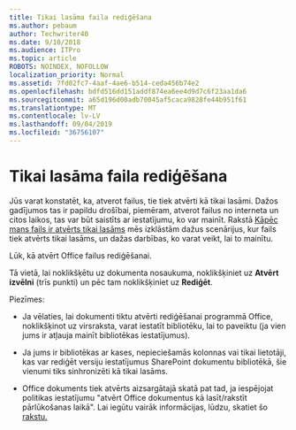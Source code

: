 ```yaml
---
title: Tikai lasāma faila rediģēšana
ms.author: pebaum
author: Techwriter40
ms.date: 9/10/2018
ms.audience: ITPro
ms.topic: article
ROBOTS: NOINDEX, NOFOLLOW
localization_priority: Normal
ms.assetid: 7fd02fc7-4aaf-4ae6-b514-ceda456b74e2
ms.openlocfilehash: bdfd516dd151addf874ea6ee4d9d7c6f23aa1da6
ms.sourcegitcommit: a65d196d00adb70045af5caca9828fe44b951f61
ms.translationtype: MT
ms.contentlocale: lv-LV
ms.lasthandoff: 09/04/2019
ms.locfileid: "36756107"
---
```

# <a name="edit-a-read-only-file"></a>Tikai lasāma faila rediģēšana

Jūs varat konstatēt, ka, atverot failus, tie tiek atvērti kā tikai lasāmi. Dažos gadījumos tas ir papildu drošībai, piemēram, atverot failus no interneta un citos laikos, tas var būt saistīts ar iestatījumu, ko var mainīt. Rakstā [Kāpēc mans fails ir atvērts tikai lasāms](https://support.office.com/article/Why-did-my-file-open-read-only-3ab4b792-da50-4b38-8628-14c64e1f1d15) mēs izklāstām dažus scenārijus, kur fails tiek atvērts tikai lasāms, un dažas darbības, ko varat veikt, lai to mainītu.

Lūk, kā atvērt Office failus rediģēšanai.

Tā vietā, lai noklikšķētu uz dokumenta nosaukuma, noklikšķiniet uz **Atvērt izvēlni** (trīs punkti) un pēc tam noklikšķiniet uz **Rediģēt**.

Piezīmes:

- Ja vēlaties, lai dokumenti tiktu atvērti rediģēšanai programmā Office, noklikšķinot uz virsraksta, varat iestatīt bibliotēku, lai to paveiktu (ja vien jums ir atļauja mainīt bibliotēkas iestatījumus).

- Ja jums ir bibliotēkas ar kases, nepieciešamās kolonnas vai tikai lietotāji, kas var rediģēt versiju iestatījumus SharePoint dokumentu bibliotēkā, šie vienumi tiks sinhronizēti kā tikai lasāms.

- Office dokuments tiek atvērts aizsargātajā skatā pat tad, ja iespējojat politikas iestatījumu "atvērt Office dokumentus kā lasīt/rakstīt pārlūkošanas laikā". Lai iegūtu vairāk informācijas, lūdzu, skatiet šo [rakstu.](https://support.microsoft.com/help/983047/an-office-document-opens-in-protected-view-even-though-you-enable-the)

